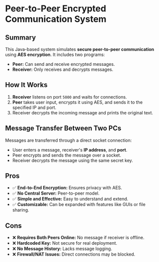 <h1>Peer-to-Peer Encrypted Communication System</h1>

   <div class="section">
        <h2>Summary</h2>
        <p>This Java-based system simulates <strong>secure peer-to-peer communication</strong> using <strong>AES encryption</strong>. It includes two programs:</p>
        <ul>
            <li><strong>Peer:</strong> Can send and receive encrypted messages.</li>
            <li><strong>Receiver:</strong> Only receives and decrypts messages.</li>
        </ul>
    </div>

  <div class="section">
        <h2>How It Works</h2>
        <ol>
            <li><strong>Receiver</strong> listens on port <code>5000</code> and waits for connections.</li>
            <li><strong>Peer</strong> takes user input, encrypts it using AES, and sends it to the specified IP and port.</li>
            <li>Receiver decrypts the incoming message and prints the original text.</li>
        </ol>
    </div>
    <div class="section">
        <h2>Message Transfer Between Two PCs</h2>
        <p>Messages are transferred through a direct socket connection:</p>
        <ul>
            <li>User enters a message, receiver's <strong>IP address</strong>, and <strong>port</strong>.</li>
            <li>Peer encrypts and sends the message over a socket.</li>
            <li>Receiver decrypts the message using the same secret key.</li>
        </ul>
    </div>
    <div class="section">
        <h2>Pros</h2>
        <ul>
            <li>✅ <strong>End-to-End Encryption:</strong> Ensures privacy with AES.</li>
            <li>✅ <strong>No Central Server:</strong> Peer-to-peer model.</li>
            <li>✅ <strong>Simple and Effective:</strong> Easy to understand and extend.</li>
            <li>✅ <strong>Customizable:</strong> Can be expanded with features like GUIs or file sharing.</li>
        </ul>
    </div>
    <div class="section">
        <h2>Cons</h2>
        <ul>
            <li>❌ <strong>Requires Both Peers Online:</strong> No message if receiver is offline.</li>
            <li>❌ <strong>Hardcoded Key:</strong> Not secure for real deployment.</li>
            <li>❌ <strong>No Message History:</strong> Lacks message logging.</li>
            <li>❌ <strong>Firewall/NAT Issues:</strong> Direct connections may be blocked.</li>
        </ul>
    </div>
